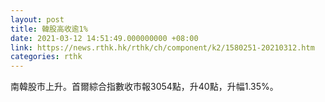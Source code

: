 ```yaml
---
layout: post
title: 韓股高收逾1%
date: 2021-03-12 14:51:49.000000000 +08:00
link: https://news.rthk.hk/rthk/ch/component/k2/1580251-20210312.htm
categories: rthk
---
```


南韓股市上升。首爾綜合指數收市報3054點，升40點，升幅1.35%。
